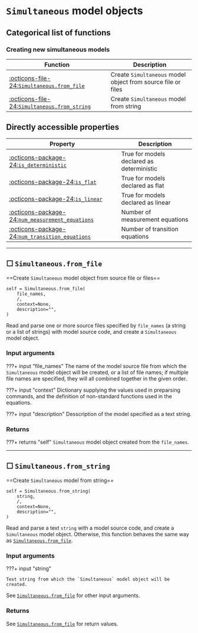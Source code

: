 
`Simultaneous` model objects
==============================
    


Categorical list of functions
-------------------------------

### Creating new simultaneous models ###

Function | Description
----------|------------
[:octicons-file-24:`Simultaneous.from_file`](#simultaneousfrom_file) | Create `Simultaneous` model object from source file or files
[:octicons-file-24:`Simultaneous.from_string`](#simultaneousfrom_string) | Create `Simultaneous` model from string





Directly accessible properties
------------------------------

Property | Description
----------|------------
[:octicons-package-24:`is_deterministic`](#is_deterministic) | True for models declared as deterministic
[:octicons-package-24:`is_flat`](#is_flat) | True for models declared as flat
[:octicons-package-24:`is_linear`](#is_linear) | True for models declared as linear
[:octicons-package-24:`num_measurement_equations`](#num_measurement_equations) | Number of measurement equations
[:octicons-package-24:`num_transition_equations`](#num_transition_equations) | Number of transition equations




---

&#9744;&nbsp;`Simultaneous.from_file`
----------------------------------


==Create `Simultaneous` model object from source file or files==

```
self = Simultaneous.from_file(
    file_names,
    /,
    context=None,
    description="",
)
```

Read and parse one or more source files specified by `file_names` (a string
or a list of strings) with model source code, and create a `Simultaneous`
model object.


### Input arguments ###


???+ input "file_names"
    The name of the model source file from which the `Simultaneous` model object
    will be created, or a list of file names; if multiple file names are
    specified, they will all combined together in the given order.

???+ input "context"
    Dictionary supplying the values used in preparsing commands, and the
    definition of non-standard functions used in the equations.

???+ input "description"
    Desscription of the model specified as a text string.


### Returns ###


???+ returns "self"
`Simultaneous` model object created from the `file_names`.
        




---

&#9744;&nbsp;`Simultaneous.from_string`
----------------------------------


==Create `Simultaneous` model from string==

```
self = Simultaneous.from_string(
    string,
    /,
    context=None,
    description="",
)
```

Read and parse a text `string` with a model source code, and create a
`Simultaneous` model object. Otherwise, this function behaves the same way as
[`Simultaneous.from_file`](#simultaneousfrom_file).


### Input arguments ###


???+ input "string"

    Text string from which the `Simultaneous` model object will be created.

See [`Simultaneous.from_file`](#simultaneousfrom_file) for other input arguments.


### Returns ###

See [`Simultaneous.from_file`](simultaneousfrom_file) for return values.
        